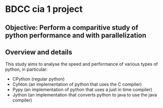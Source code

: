 # BDCC cia 1 project 

## Objective: Perform a comparitive study of python performance and with parallelization 

## Overview and details 

This study aims to analyse the speed and performance of various types of python, in particular: 
- CPython (regular python)
- Cyhton (an implementation of python that uses the C compiler)
- Pypy (an implementation of python that uses a just in time compiler)
- Jython (an implementation that converts python to java to use the java compiler)
